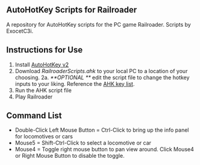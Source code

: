 ## AutoHotKey Scripts for Railroader

A repository for AutoHotKey scripts for the PC game Railroader. Scripts by ExocetC3i.

## Instructions for Use

1. Install [AutoHotKey v2](https://www.autohotkey.com/)
2. Download _RailroaderScripts.ahk_ to your local PC to a location of your choosing.
2a. _**OPTIONAL **_ edit the script file to change the hotkey inputs to your liking. Reference the [AHK key list](https://www.autohotkey.com/docs/v2/KeyList.htm).
3. Run the AHK script file 
4. Play Railroader

## Command List

* Double-Click Left Mouse Button = Ctrl-Click to bring up the info panel for locomotives or cars
* Mouse5 = Shift-Ctrl-Click to select a locomotive or car
* Mouse4 = Toggle right mouse button to pan view around. Click Mouse4 or Right Mouse Button to disable the toggle.
